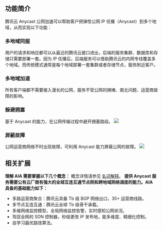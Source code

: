 ## 功能简介
腾讯云 Anycast 公网加速可以帮助客户把弹性公网 IP 任播（Anycast）到多个地域，从而实现以下功能：
### 多地域同服
用户的请求和响应都可以从最近的腾讯云接口进出，后端的服务集群、数据库和存储只需要部署一套。因为 IP 任播后，后端服务可以借助腾讯云的内网专线覆盖多个地域。而传统模式通常是每个地域部署一套集群或者存储节点，服务附近客户。
### 多地域加速
所有客户端都不需要接入漫长的公网，服务不受公网的拥堵、南北问题、运营商故障的影响。
### 躲避拥塞
基于 Anycast 的能力，在公网传输过程中避开拥塞路段。
![](https://main.qcloudimg.com/raw/1783f606087ffc8b326e1d55a2073a8b.png)

### 屏蔽故障
公网运营商网络不时出现故障，可利用 Anycast 能力屏蔽公网的故障。
![](https://main.qcloudimg.com/raw/6b22d2ec9758fd325e2f114377feec59.png)
## 相关扩展
**理解 AIA 需要掌握以下几个概念：**
概念详情请参见 [名词解释](https://intl.cloud.tencent.com/document/product/644/12625)。
**提供 Anycast 服务需要公有云厂商有强大的全球互连互通节点网和跨地域网络调度的能力。AIA 具备的基础能力如下：**

- 多路运营商聚合：腾讯云具备 Tb 级 BGP 网络出口，35+ 运营商线路。
- 多节点互连互通：腾讯云全球 Tb 级骨干承载。
- 多维网络监控模型，全局网络监控告警，实时感知公网状况。
- 驾驭全网的 SDN 控制器，秒级更改 IP 发布地，能多维度、精细化控制。
- 自学习最优路径算法。

